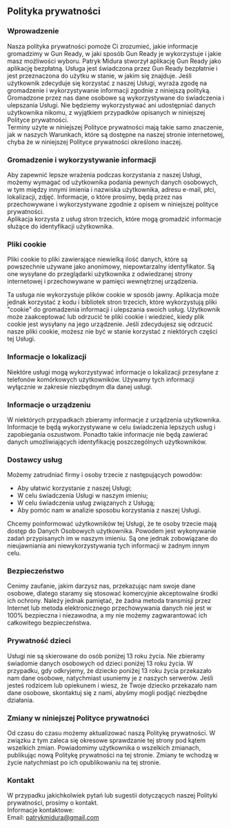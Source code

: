 Polityka prywatności  
----------------

### Wprowadzenie  
Nasza polityka prywatności pomoże Ci zrozumieć, jakie informacje gromadzimy w Gun Ready, w jaki sposób Gun Ready je wykorzystuje i jakie masz możliwości wyboru.
Patryk Midura stworzył aplikację Gun Ready jako aplikację bezpłatną. Usługa jest świadczona przez Gun Ready bezpłatnie i jest przeznaczona do użytku w stanie, w jakim się znajduje.
Jeśli użytkownik zdecyduje się korzystać z naszej Usługi, wyraża zgodę na gromadzenie i wykorzystywanie informacji zgodnie z niniejszą polityką. Gromadzone przez nas dane osobowe są wykorzystywane do świadczenia i ulepszania Usługi. Nie będziemy wykorzystywać ani udostępniać danych użytkownika nikomu, z wyjątkiem przypadków opisanych w niniejszej Polityce prywatności.  
Terminy użyte w niniejszej Polityce prywatności mają takie samo znaczenie, jak w naszych Warunkach, które są dostępne na naszej stronie internetowej, chyba że w niniejszej Polityce prywatności określono inaczej.

### Gromadzenie i wykorzystywanie informacji  
Aby zapewnić lepsze wrażenia podczas korzystania z naszej Usługi, możemy wymagać od użytkownika podania pewnych danych osobowych, w tym między innymi imienia i nazwiska użytkownika, adresu e-mail, płci, lokalizacji, zdjęć. Informacje, o które prosimy, będą przez nas przechowywane i wykorzystywane zgodnie z opisem w niniejszej polityce prywatności.  
Aplikacja korzysta z usług stron trzecich, które mogą gromadzić informacje służące do identyfikacji użytkownika.

### Pliki cookie  
Pliki cookie to pliki zawierające niewielką ilość danych, które są powszechnie używane jako anonimowy, niepowtarzalny identyfikator. Są one wysyłane do przeglądarki użytkownika z odwiedzanej strony internetowej i przechowywane w pamięci wewnętrznej urządzenia.  

Ta usługa nie wykorzystuje plików cookie w sposób jawny. Aplikacja może jednak korzystać z kodu i bibliotek stron trzecich, które wykorzystują pliki "cookie" do gromadzenia informacji i ulepszania swoich usług. Użytkownik może zaakceptować lub odrzucić te pliki cookie i wiedzieć, kiedy plik cookie jest wysyłany na jego urządzenie. Jeśli zdecydujesz się odrzucić nasze pliki cookie, możesz nie być w stanie korzystać z niektórych części tej Usługi.  

### Informacje o lokalizacji  
Niektóre usługi mogą wykorzystywać informacje o lokalizacji przesyłane z telefonów komórkowych użytkowników. Używamy tych informacji wyłącznie w zakresie niezbędnym dla danej usługi.  

### Informacje o urządzeniu  
W niektórych przypadkach zbieramy informacje z urządzenia użytkownika. Informacje te będą wykorzystywane w celu świadczenia lepszych usług i zapobiegania oszustwom. Ponadto takie informacje nie będą zawierać danych umożliwiających identyfikację poszczególnych użytkowników.

### Dostawcy usług  
Możemy zatrudniać firmy i osoby trzecie z następujących powodów:  
* Aby ułatwić korzystanie z naszej Usługi;
* W celu świadczenia Usługi w naszym imieniu;
* W celu świadczenia usług związanych z Usługą;
* Aby pomóc nam w analizie sposobu korzystania z naszej Usługi.  

Chcemy poinformować użytkowników tej Usługi, że te osoby trzecie mają dostęp do Danych Osobowych użytkownika. Powodem jest wykonywanie zadań przypisanych im w naszym imieniu. Są one jednak zobowiązane do nieujawniania ani niewykorzystywania tych informacji w żadnym innym celu.

### Bezpieczeństwo  
Cenimy zaufanie, jakim darzysz nas, przekazując nam swoje dane osobowe, dlatego staramy się stosować komercyjnie akceptowalne środki ich ochrony. Należy jednak pamiętać, że żadna metoda transmisji przez Internet lub metoda elektronicznego przechowywania danych nie jest w 100% bezpieczna i niezawodna, a my nie możemy zagwarantować ich całkowitego bezpieczeństwa.  

### Prywatność dzieci  
Usługi nie są skierowane do osób poniżej 13 roku życia. Nie zbieramy świadomie danych osobowych od dzieci poniżej 13 roku życia. W przypadku, gdy odkryjemy, że dziecko poniżej 13 roku życia przekazało nam dane osobowe, natychmiast usuniemy je z naszych serwerów. Jeśli jesteś rodzicem lub opiekunem i wiesz, że Twoje dziecko przekazało nam dane osobowe, skontaktuj się z nami, abyśmy mogli podjąć niezbędne działania.  

### Zmiany w niniejszej Polityce prywatności  
Od czasu do czasu możemy aktualizować naszą Politykę prywatności. W związku z tym zaleca się okresowe sprawdzanie tej strony pod kątem wszelkich zmian. Powiadomimy użytkownika o wszelkich zmianach, publikując nową Politykę prywatności na tej stronie. Zmiany te wchodzą w życie natychmiast po ich opublikowaniu na tej stronie.  

### Kontakt  
W przypadku jakichkolwiek pytań lub sugestii dotyczących naszej Polityki prywatności, prosimy o kontakt.  
Informacje kontaktowe:  
Email: patrykmidura@gmail.com
